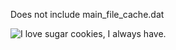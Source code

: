 Does not include main_file_cache.dat

![I love sugar cookies, I always have.](http://i.imgur.com/HBsE2bw.png)
